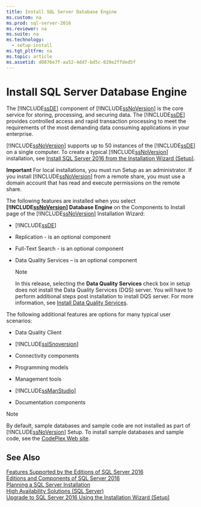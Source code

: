 ```yaml
---
title: Install SQL Server Database Engine
ms.custom: na
ms.prod: sql-server-2016
ms.reviewer: na
ms.suite: na
ms.technology: 
  - setup-install
ms.tgt_pltfrm: na
ms.topic: article
ms.assetid: d0876e7f-aa52-4dd7-bd5c-029e2ffded5f
---
```

# Install SQL Server Database Engine
  The [!INCLUDE[ssDE](../../Token/Other/ssDE_md.md)] component of [!INCLUDE[ssNoVersion](../../Token/Other/ssNoVersion_md.md)] is the core service for storing, processing, and securing data. The [!INCLUDE[ssDE](../../Token/Other/ssDE_md.md)] provides controlled access and rapid transaction processing to meet the requirements of the most demanding data consuming applications in your enterprise.  
  
 [!INCLUDE[ssNoVersion](../../Token/Other/ssNoVersion_md.md)] supports up to 50 instances of the [!INCLUDE[ssDE](../../Token/Other/ssDE_md.md)] on a single computer. To create a typical [!INCLUDE[ssNoVersion](../../Token/Other/ssNoVersion_md.md)] installation, see [Install SQL Server 2016 from the Installation Wizard &#40;Setup&#41;](../../Topics/TopicNameNotContainA/Install-SQL-Server-2016-from-the-Installation-Wizard--Setup-.md).  
  
 **Important** For local installations, you must run Setup as an administrator. If you install [!INCLUDE[ssNoVersion](../../Token/Other/ssNoVersion_md.md)] from a remote share, you must use a domain account that has read and execute permissions on the remote share.  
  
 The following features are installed when you select **[!INCLUDE[ssNoVersion](../../Token/Other/ssNoVersion_md.md)] Database Engine** on the Components to Install page of the [!INCLUDE[ssNoVersion](../../Token/Other/ssNoVersion_md.md)] Installation Wizard:  
  
-   [!INCLUDE[ssDE](../../Token/Other/ssDE_md.md)]  
  
-   Replication \- is an optional component  
  
-   Full\-Text Search \- is an optional component  
  
-   Data Quality Services – is an optional component  
  
    > [!NOTE]  
    >  In this release, selecting the **Data Quality Services** check box in setup does not install the Data Quality Services \(DQS\) server. You will have to perform additional steps post installation to install DQS server. For more information, see [Install Data Quality Services](../../Topics/TopicNameNotContainA/Install-Data-Quality-Services.md).  
  
 The following additional features are options for many typical user scenarios:  
  
-   Data Quality Client  
  
-   [!INCLUDE[ssISnoversion](../../Token/Other/ssISnoversion_md.md)]  
  
-   Connectivity components  
  
-   Programming models  
  
-   Management tools  
  
-   [!INCLUDE[ssManStudio](../../Token/Other/ssManStudio_md.md)]  
  
-   Documentation components  
  
> [!NOTE]  
>  By default, sample databases and sample code are not installed as part of [!INCLUDE[ssNoVersion](../../Token/Other/ssNoVersion_md.md)] Setup. To install sample databases and sample code, see the [CodePlex Web site](http://go.microsoft.com/fwlink/?LinkId=87843).  
  
## See Also  
 [Features Supported by the Editions of SQL Server 2016](../../Topics/TopicNameNotContainA/Features-Supported-by-the-Editions-of-SQL-Server-2016.md)   
 [Editions and Components of SQL Server 2016](../../Topics/TopicNameNotContainA/Editions-and-Components-of-SQL-Server-2016.md)   
 [Planning a SQL Server Installation](../../Topics/TopicNameContainA/Planning-a-SQL-Server-Installation.md)   
 [High Availability Solutions &#40;SQL Server&#41;](../../Topics/TopicNameNotContainA/High-Availability-Solutions--SQL-Server-.md)   
 [Upgrade to SQL Server 2016 Using the Installation Wizard &#40;Setup&#41;](../../Topics/TopicNameNotContainA/Upgrade-to-SQL-Server-2016-Using-the-Installation-Wizard--Setup-.md)  
  
  